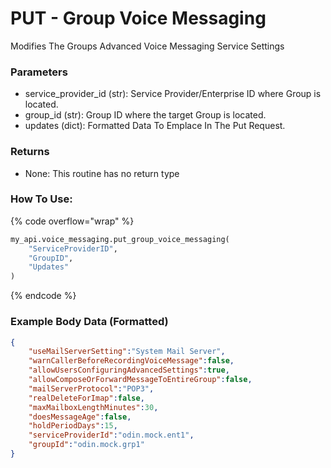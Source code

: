 # PUT - Group Voice Messaging

Modifies The Groups Advanced Voice Messaging Service Settings

### Parameters&#x20;

* service\_provider\_id (str): Service Provider/Enterprise ID where Group is located.&#x20;
* group\_id (str): Group ID where the target Group is located.&#x20;
* updates (dict): Formatted Data To Emplace In The Put Request.&#x20;

### Returns

* None: This routine has no return type

### How To Use:

{% code overflow="wrap" %}
```python
my_api.voice_messaging.put_group_voice_messaging(
    "ServiceProviderID",
    "GroupID",
    "Updates"
)
```
{% endcode %}

### Example Body Data (Formatted)

```json
{
	"useMailServerSetting":"System Mail Server",
	"warnCallerBeforeRecordingVoiceMessage":false,
	"allowUsersConfiguringAdvancedSettings":true,
	"allowComposeOrForwardMessageToEntireGroup":false,
	"mailServerProtocol":"POP3",
	"realDeleteForImap":false,
	"maxMailboxLengthMinutes":30,
	"doesMessageAge":false,
	"holdPeriodDays":15,
	"serviceProviderId":"odin.mock.ent1",
	"groupId":"odin.mock.grp1"
}
```